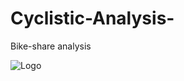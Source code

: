 # Cyclistic-Analysis-
Bike-share analysis

![Logo](https://www.google.com/search?q=cyclist+logo+png&hl=en&source=lnms&tbm=isch&sa=X&ved=2ahUKEwilg8H7hdP4AhWEcs0KHS6AA8IQ_AUoAXoECAEQAw&biw=1366&bih=625&dpr=1#imgrc=TnkSyueHhco__M)
